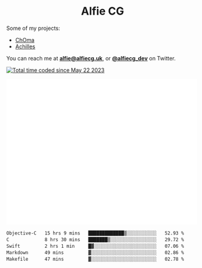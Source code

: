 <h1 align="center">Alfie CG</h1>

Some of my projects:
* [ChOma](https://github.com/opa334/ChOma)
* [Achilles](https://github.com/alfiecg24/Achilles)

You can reach me at **alfie@alfiecg.uk**, or **[@alfiecg_dev](https://twitter.com/alfiecg_dev)** on Twitter.

<a href="https://wakatime.com/@61592169-b9cf-4af8-b6fa-8ac7d4369b01"><img src="https://wakatime.com/badge/user/61592169-b9cf-4af8-b6fa-8ac7d4369b01.svg" alt="Total time coded since May 22 2023" /></a>


<img align="center" src="/github-metrics.svg" alt="Metrics" width="500">

 <!--[![GitHub Streak](https://streak-stats.demolab.com/?user=alfiecg24)](https://git.io/streak-stats)-->

<!--START_SECTION:waka-->

```txt
Objective-C   15 hrs 9 mins   █████████████▒░░░░░░░░░░░   52.93 %
C             8 hrs 30 mins   ███████▒░░░░░░░░░░░░░░░░░   29.72 %
Swift         2 hrs 1 min     █▓░░░░░░░░░░░░░░░░░░░░░░░   07.06 %
Markdown      49 mins         ▓░░░░░░░░░░░░░░░░░░░░░░░░   02.86 %
Makefile      47 mins         ▓░░░░░░░░░░░░░░░░░░░░░░░░   02.78 %
```

<!--END_SECTION:waka-->
